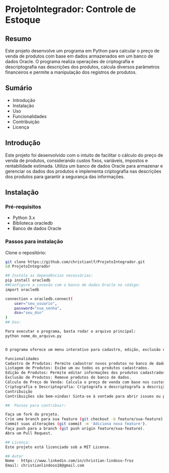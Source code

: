 

# ProjetoIntegrador: Controle de Estoque

## Resumo

Este projeto desenvolve um programa em Python para calcular o preço de venda de produtos com base em dados armazenados em um banco de dados Oracle. O programa realiza operações de criptografia e descriptografia nas descrições dos produtos, calcula diversos parâmetros financeiros e permite a manipulação dos registros de produtos.

## Sumário

- Introdução
- Instalação
- Uso
- Funcionalidades
- Contribuição
- Licença

## Introdução

Este projeto foi desenvolvido com o intuito de facilitar o cálculo do preço de venda de produtos, considerando custos fixos, variáveis, impostos e rentabilidade estimada. Utiliza um banco de dados Oracle para armazenar e gerenciar os dados dos produtos e implementa criptografia nas descrições dos produtos para garantir a segurança das informações.

## Instalação

### Pré-requisitos
- Python 3.x
- Biblioteca oracledb
- Banco de dados Oracle

### Passos para instalação

Clone o repositório:

```bash
git clone https://github.com/christianlf/ProjetoIntegrador.git
cd ProjetoIntegrador

## Instale as dependências necessárias:
pip install oracledb
##Configure a conexão com o banco de dados Oracle no código:
import oracledb

connection = oracledb.connect(
    user="seu_usuario",
    password="sua_senha",
    dsn="seu_dsn"
)
## Uso:

Para executar o programa, basta rodar o arquivo principal:
python nome_do_arquivo.py


O programa oferece um menu interativo para cadastro, edição, exclusão e listagem de produtos, além de calcular o preço de venda e exibir informações detalhadas dos produtos.

Funcionalidades
Cadastro de Produtos: Permite cadastrar novos produtos no banco de dados.
Listagem de Produtos: Exibe um ou todos os produtos cadastrados.
Edição de Produtos: Permite editar informações dos produtos cadastrados.
Exclusão de Produtos: Remove produtos do banco de dados.
Cálculo de Preço de Venda: Calcula o preço de venda com base nos custos e margens informadas.
Criptografia e Descriptografia: Criptografa e descriptografa a descrição dos produtos para garantir segurança.
Contribuição
Contribuições são bem-vindas! Sinta-se à vontade para abrir issues ou pull requests.

##  Passos para contribuir:

Faça um fork do projeto.
Crie uma branch para sua feature (git checkout -b feature/sua-feature).
Commit suas alterações (git commit -m 'Adiciona nova feature').
Faça push para a branch (git push origin feature/sua-feature).
Abra um Pull Request.

## Licença:
Este projeto está licenciado sob a MIT License.

## Autor
Nome - https://www.linkedin.com/in/christian-lindoso-froz
Email: christianlindoso18@gmail.com




